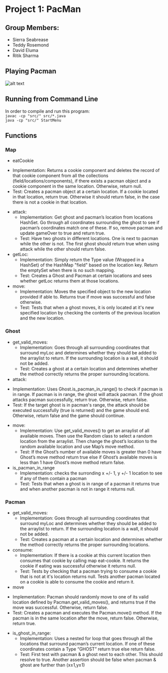 
# Project 1: PacMan

## Group Members:
  * Sierra Seabrease 
  * Teddy Rosemond 
  * David Eluma
  * Ritik Sharma

## Playing Pacman
![alt text](https://github.com/cmsc388T/Eagles/blob/main/PacManImage.png)
## Running from Command Line
In order to compile and run this program: <br/>
``javac -cp "src/" src/*.java``  <br/>
``java -cp "src/" StartMenu``

## Functions

  ### Map
  * eatCookie
   - Implementation: Returns a cookie component and deletes the record of that cookie component from all the collections (field/locations/components), if there exists a pacman object and a cookie component in the same location. Otherwise, return null.
   - Test: Creates a pacman object at a certain location. If a cookie located in that location, return true. Otherwise it should return false, in the case there is not a cookie in that location.
  * attack:
    - Implementation: Get ghost and pacman’s location from locations HashSet. Go through all coordinates surrounding the ghost to see if pacman’s coordinates
  match one of these. If so, remove pacman and update gameOver to true and return true.
    - Test: Have two ghosts in different locations. One is next to pacman while the other is not. The first ghost should return true when using attack while 
  the other should return false.
  * getLoc:
    - Implementation: Simply return the Type value (Wrapped in a HashSet) of the HashMap "field" based on the location key. Return the emptySet when there is no such mapping.
    - Test: Creates a Ghost and Pacman at certain locations and sees whether getLoc returns them at those locations.
  * move:
    - Implementation: Moves the specified object to the new location provided if able to. Returns true if move was successful and false otherwise. 
    - Test: Tests that when a ghost moves, it is only located at it's new specified location by checking the contents of the previous location and the new location. 

  ### Ghost
  * get_valid_moves:
    - Implementation: Goes through all surrounding coordinates that surround myLoc and determines whether they should be added to the arraylist to return. If the surrounding location is a wall, it should not be added.
    - Test: Creates a ghost at a certain location and determines whether the method correctly returns the proper surrounding locations.
  * attack:
   - Implementation: Uses Ghost.is_pacman_in_range() to check if pacman is in range. If pacman is in range, the ghost will attack pacman. If the ghost attacks pacman successfully, return true. Otherwise, return false.
   - Test: If the target ghost is in pacman's range, the attack should be executed successfully (true is returned) and the game should end. Otherwise, return false and the game should continue.
  * move:
    - Implementation: Use get_valid_moves() to get an arraylist of all available moves. Then use the Random class to select a random location from the arraylist.
    Then change the ghost’s location to the random available location and use Map’s move method.
    - Test: If the Ghost’s number of available moves is greater than 0 have Ghost’s move method return true else 
    if Ghost’s available moves is less than 1 have Ghost’s move method return false.
  * is_pacman_in_range
    - Implementation: checks the surronding x +/- 1, y +/- 1 location to see if any of them contain a pacman
    - Test: Tests that when a ghost is in range of a pacman it returns true and when another pacman is not in range it returns null. 

  ### Pacman 
  * get_valid_moves:
    - Implementation: Goes through all surrounding coordinates that surround myLoc and determines whether they should be added to the arraylist to return. If the surrounding location is a wall, it should not be added.
    - Test: Creates a pacman at a certain location and determines whether the method correctly returns the proper surrounding locations.
  * consume:
    - Implementation: If there is a cookie at this current location then consumes that cookie by calling map eat-cookie. It returns the cookie if eating was successful otherwise it returns null. 
    - Test: Tests by checking that a pacman trying to consume a cookie that is not at it's location returns null. Tests another pacman located on a cookie is able to consume the cookie and return it. 
  * move
   - Implementation: Pacman should randomly move to one of its valid location defined by Pacman.get_valid_moves(), and returns true if the move was successful. Otherwise, return false.
   - Test: Creates a pacman and executes the Pacman.move() method. If the pacman is in the same location after the move, return false. Otherwise, return true.
  * is_ghost_in_range:
    - Implementation: Uses a nested for loop that goes through all the locations that surround pacman’s current location. 
    If one of these coordinates contain a Type “GHOST” return true else return false.
    - Test: First test with pacman & a ghost next to each other. This should resolve to true. 
    Another assertion should be false when pacman & ghost are further than (x±1,y±1)

